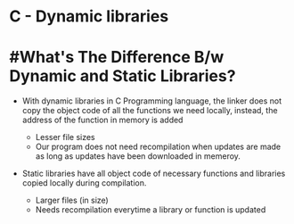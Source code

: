 # C - Dynamic libraries

# #What's The Difference B/w Dynamic and Static Libraries?
* With dynamic libraries in C Programming language, the linker does not copy the object code of all the functions we need locally, instead, the address of the function in memory is added
	* Lesser file sizes
	* Our program does not need recompilation when updates are made as long as updates have been downloaded in memeroy.

* Static libraries have all object code of necessary functions and libraries copied locally during compilation.
	* Larger files (in size)
	* Needs recompilation everytime a library or function is updated
